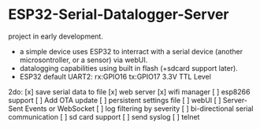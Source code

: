 # ESP32-Serial-Datalogger-Server
project in early development. 
 - a simple device uses ESP32 to interract with a serial device (another microsontroller, or a sensor) via webUI.
 - datalogging capabilities using built in flash (+sdcard support later).
 - ESP32 default UART2:    rx:GPIO16   tx:GPIO17   3.3V TTL Level

2do:
[x] save serial data to file
[x] web server
[x] wifi manager
[ ] esp8266 support
[ ] Add OTA update
[ ] persistent settings file
[ ] webUI
[ ] Server-Sent Events or WebSocket
[ ] log filtering by severity
[ ] bi-directional serial communication
[ ] sd card support
[ ] send syslog
[ ] telnet